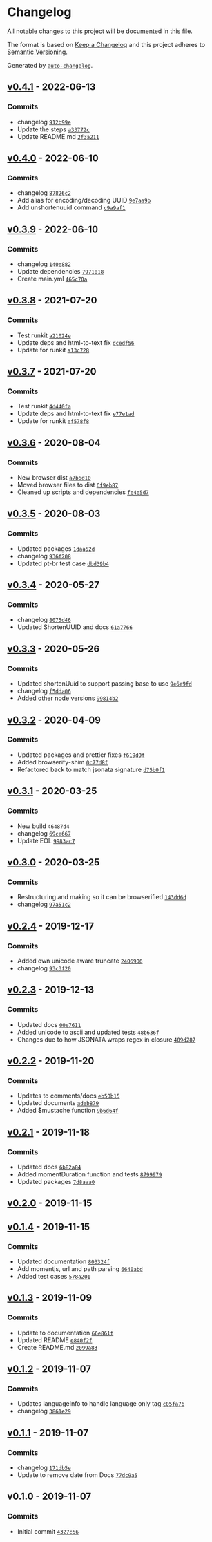 # Changelog

All notable changes to this project will be documented in this file.

The format is based on [Keep a Changelog](https://keepachangelog.com/en/1.0.0/)
and this project adheres to [Semantic Versioning](https://semver.org/spec/v2.0.0.html).

Generated by [`auto-changelog`](https://github.com/CookPete/auto-changelog).

## [v0.4.1](https://github.com/martinholden-skillsoft/jsonata-extended/compare/v0.4.0...v0.4.1) - 2022-06-13

### Commits

- changelog [`912b99e`](https://github.com/martinholden-skillsoft/jsonata-extended/commit/912b99e1169875a7249b6e36586283e32476d1df)
- Update the steps [`a33772c`](https://github.com/martinholden-skillsoft/jsonata-extended/commit/a33772cf0141c7e9d5653022091e95f804cf511c)
- Update README.md [`2f3a211`](https://github.com/martinholden-skillsoft/jsonata-extended/commit/2f3a211a6d2534f7c9e543f877c54f24cb93fdc1)

## [v0.4.0](https://github.com/martinholden-skillsoft/jsonata-extended/compare/v0.3.9...v0.4.0) - 2022-06-10

### Commits

- changelog [`87826c2`](https://github.com/martinholden-skillsoft/jsonata-extended/commit/87826c2bb267deb847e7fad8e3bb7a99c8e90739)
- Add alias for encoding/decoding UUID [`9e7aa9b`](https://github.com/martinholden-skillsoft/jsonata-extended/commit/9e7aa9bb99f1a9d1a10c9e1b84c00ecaccfe3ec7)
- Add unshortenuuid command [`c9a9af1`](https://github.com/martinholden-skillsoft/jsonata-extended/commit/c9a9af1e9bf1be861f95c6d28265ab1d364941f9)

## [v0.3.9](https://github.com/martinholden-skillsoft/jsonata-extended/compare/v0.3.8...v0.3.9) - 2022-06-10

### Commits

- changelog [`140e882`](https://github.com/martinholden-skillsoft/jsonata-extended/commit/140e882299e863d7695bf4a90549096078058798)
- Update dependencies [`7971018`](https://github.com/martinholden-skillsoft/jsonata-extended/commit/7971018e4a655528bf7028fbd0a5d8515768bc39)
- Create main.yml [`465c70a`](https://github.com/martinholden-skillsoft/jsonata-extended/commit/465c70a1d68621d5a305a187e57f6eea867c057b)

## [v0.3.8](https://github.com/martinholden-skillsoft/jsonata-extended/compare/v0.3.7...v0.3.8) - 2021-07-20

### Commits

- Test runkit [`a21024e`](https://github.com/martinholden-skillsoft/jsonata-extended/commit/a21024e9e7a7f2dbec0695bc55b527882e934c20)
- Update deps and html-to-text fix [`dcedf56`](https://github.com/martinholden-skillsoft/jsonata-extended/commit/dcedf56488caabcd8a5bb9bf63462e7629fefc3f)
- Update for runkit [`a13c728`](https://github.com/martinholden-skillsoft/jsonata-extended/commit/a13c728df54d9fdf5ad0eb5e4111eb84051d5d56)

## [v0.3.7](https://github.com/martinholden-skillsoft/jsonata-extended/compare/v0.3.6...v0.3.7) - 2021-07-20

### Commits

- Test runkit [`4d440fa`](https://github.com/martinholden-skillsoft/jsonata-extended/commit/4d440facd4bf10c070651c01f2ef20ac7a3021e1)
- Update deps and html-to-text fix [`e77e1ad`](https://github.com/martinholden-skillsoft/jsonata-extended/commit/e77e1adc509fceb4ff5be2a7064fed3ff80cae4e)
- Update for runkit [`ef578f8`](https://github.com/martinholden-skillsoft/jsonata-extended/commit/ef578f8f943c8dbe9ea19c1623e9f1c1c07039ea)

## [v0.3.6](https://github.com/martinholden-skillsoft/jsonata-extended/compare/v0.3.5...v0.3.6) - 2020-08-04

### Commits

- New browser dist [`a7b6d10`](https://github.com/martinholden-skillsoft/jsonata-extended/commit/a7b6d10645bdd63fabe0a082ce42a6cc2325821e)
- Moved browser files to dist [`6f9eb87`](https://github.com/martinholden-skillsoft/jsonata-extended/commit/6f9eb8783eb5e9ef02403e0d0adfc7910df59140)
- Cleaned up scripts and dependencies [`fe4e5d7`](https://github.com/martinholden-skillsoft/jsonata-extended/commit/fe4e5d71c899beabbe506567ca800fc3e8ea4c5c)

## [v0.3.5](https://github.com/martinholden-skillsoft/jsonata-extended/compare/v0.3.4...v0.3.5) - 2020-08-03

### Commits

- Updated packages [`1daa52d`](https://github.com/martinholden-skillsoft/jsonata-extended/commit/1daa52d48fdd6db1f7fc7e9d36b2d50ecdf25db2)
- changelog [`936f208`](https://github.com/martinholden-skillsoft/jsonata-extended/commit/936f208800dd098faae61b8693f45c2351f6156d)
- Updated pt-br test case [`dbd39b4`](https://github.com/martinholden-skillsoft/jsonata-extended/commit/dbd39b405286adfaf3abaa5ba3395fbc7e8c5dc8)

## [v0.3.4](https://github.com/martinholden-skillsoft/jsonata-extended/compare/v0.3.3...v0.3.4) - 2020-05-27

### Commits

- changelog [`8075d46`](https://github.com/martinholden-skillsoft/jsonata-extended/commit/8075d46b0b48ca458afea879bcf0586d6d43d86c)
- Updated ShortenUUID and docs [`61a7766`](https://github.com/martinholden-skillsoft/jsonata-extended/commit/61a776686d5a63cbe21dfbe06e5e428b31a0218e)

## [v0.3.3](https://github.com/martinholden-skillsoft/jsonata-extended/compare/v0.3.2...v0.3.3) - 2020-05-26

### Commits

- Updated shortenUuid to support passing base to use [`9e6e9fd`](https://github.com/martinholden-skillsoft/jsonata-extended/commit/9e6e9fdb2c0b57f4d4ee4e978f6f6b8932d8a4cd)
- changelog [`f5dda06`](https://github.com/martinholden-skillsoft/jsonata-extended/commit/f5dda06f0794ae6b70d13858016df9eb2dcb2700)
- Added other node versions [`99814b2`](https://github.com/martinholden-skillsoft/jsonata-extended/commit/99814b242d952601c215db64fbe6dcebbfdb94be)

## [v0.3.2](https://github.com/martinholden-skillsoft/jsonata-extended/compare/v0.3.1...v0.3.2) - 2020-04-09

### Commits

- Updated packages and prettier fixes [`f619d0f`](https://github.com/martinholden-skillsoft/jsonata-extended/commit/f619d0f861df49dccd0e5defa4afc16ab0b213d2)
- Added browserify-shim [`0c77d8f`](https://github.com/martinholden-skillsoft/jsonata-extended/commit/0c77d8f686286eaf795e05aad5649ee86bb35fda)
- Refactored back to match jsonata signature [`d75b0f1`](https://github.com/martinholden-skillsoft/jsonata-extended/commit/d75b0f1c40e7e81e301d04658c47031daf666a4f)

## [v0.3.1](https://github.com/martinholden-skillsoft/jsonata-extended/compare/v0.3.0...v0.3.1) - 2020-03-25

### Commits

- New build [`46487d4`](https://github.com/martinholden-skillsoft/jsonata-extended/commit/46487d4c1ad904f6d22b834c248bcb5880ddb255)
- changelog [`69ce667`](https://github.com/martinholden-skillsoft/jsonata-extended/commit/69ce667e929292f5c14a165bf527b9a017eeaa80)
- Update EOL [`9983ac7`](https://github.com/martinholden-skillsoft/jsonata-extended/commit/9983ac758402801be78f5759127ed786bf849062)

## [v0.3.0](https://github.com/martinholden-skillsoft/jsonata-extended/compare/v0.2.4...v0.3.0) - 2020-03-25

### Commits

- Restructuring and making so it can be browserified [`143dd6d`](https://github.com/martinholden-skillsoft/jsonata-extended/commit/143dd6d45c6475f12e943ebbe18a00d3c4512f97)
- changelog [`97a51c2`](https://github.com/martinholden-skillsoft/jsonata-extended/commit/97a51c2f3c3999be0f53630908f42d032a5acd59)

## [v0.2.4](https://github.com/martinholden-skillsoft/jsonata-extended/compare/v0.2.3...v0.2.4) - 2019-12-17

### Commits

- Added own unicode aware truncate [`2406906`](https://github.com/martinholden-skillsoft/jsonata-extended/commit/2406906ee04c297897514eae9c0dcbd6957254e6)
- changelog [`93c3f20`](https://github.com/martinholden-skillsoft/jsonata-extended/commit/93c3f20070cc6acc495a083b7651634384c68adb)

## [v0.2.3](https://github.com/martinholden-skillsoft/jsonata-extended/compare/v0.2.2...v0.2.3) - 2019-12-13

### Commits

- Updated docs [`00e7611`](https://github.com/martinholden-skillsoft/jsonata-extended/commit/00e7611bbeba632794483bb902215e6bada6f770)
- Added unicode to ascii and updated tests [`48b636f`](https://github.com/martinholden-skillsoft/jsonata-extended/commit/48b636ff680cbb4b9ea74157ec61b49518a8bb05)
- Changes due to how JSONATA wraps regex in closure [`409d287`](https://github.com/martinholden-skillsoft/jsonata-extended/commit/409d287fc59e346b58fc66de64360363ac465ca6)

## [v0.2.2](https://github.com/martinholden-skillsoft/jsonata-extended/compare/v0.2.1...v0.2.2) - 2019-11-20

### Commits

- Updates to comments/docs [`eb50b15`](https://github.com/martinholden-skillsoft/jsonata-extended/commit/eb50b15239b9c5bd6f221d9f7bcb2824697c5767)
- Updated documents [`adeb879`](https://github.com/martinholden-skillsoft/jsonata-extended/commit/adeb87960e42c9176f7172c5de9635acfab82981)
- Added $mustache function [`9b6d64f`](https://github.com/martinholden-skillsoft/jsonata-extended/commit/9b6d64f975bc327f3bb300920b19598912033ae8)

## [v0.2.1](https://github.com/martinholden-skillsoft/jsonata-extended/compare/v0.2.0...v0.2.1) - 2019-11-18

### Commits

- Updated docs [`6b82a84`](https://github.com/martinholden-skillsoft/jsonata-extended/commit/6b82a84dc1073512b6da1fc9b192390c50b194fa)
- Added momentDuration function and tests [`8799979`](https://github.com/martinholden-skillsoft/jsonata-extended/commit/8799979fb8cdd625b6f6601c365385ce0ad944ec)
- Updated packages [`7d8aaa0`](https://github.com/martinholden-skillsoft/jsonata-extended/commit/7d8aaa0524897a78d1b8fe8bb3ea77977fc309ce)

## [v0.2.0](https://github.com/martinholden-skillsoft/jsonata-extended/compare/v0.1.4...v0.2.0) - 2019-11-15

## [v0.1.4](https://github.com/martinholden-skillsoft/jsonata-extended/compare/v0.1.3...v0.1.4) - 2019-11-15

### Commits

- Updated documentation [`803324f`](https://github.com/martinholden-skillsoft/jsonata-extended/commit/803324f5629660a68cad5d30eca6cd7dd7a59b50)
- Add momentjs, url and path parsing [`6640abd`](https://github.com/martinholden-skillsoft/jsonata-extended/commit/6640abd4fc125ba242d5a52f7576301dd9288d78)
- Added test cases [`578a201`](https://github.com/martinholden-skillsoft/jsonata-extended/commit/578a201c416b9c59f86d7240a333037eaaacfdfd)

## [v0.1.3](https://github.com/martinholden-skillsoft/jsonata-extended/compare/v0.1.2...v0.1.3) - 2019-11-09

### Commits

- Update to documentation [`66e861f`](https://github.com/martinholden-skillsoft/jsonata-extended/commit/66e861f7a1ec8fc79ce0c9a171023639f1b0b368)
- Updated README [`e840f2f`](https://github.com/martinholden-skillsoft/jsonata-extended/commit/e840f2fb1a80617404a7a1e26872477c41e96414)
- Create README.md [`2099a83`](https://github.com/martinholden-skillsoft/jsonata-extended/commit/2099a83783905067fa4103cdb5bec75cb8adc51d)

## [v0.1.2](https://github.com/martinholden-skillsoft/jsonata-extended/compare/v0.1.1...v0.1.2) - 2019-11-07

### Commits

- Updates languageInfo to handle language only tag [`c05fa76`](https://github.com/martinholden-skillsoft/jsonata-extended/commit/c05fa76ce7b23b1bf0444a2af15f26728cddf904)
- changelog [`3861e29`](https://github.com/martinholden-skillsoft/jsonata-extended/commit/3861e296cff501a9e383f0a815e0aeb4d45ad3bf)

## [v0.1.1](https://github.com/martinholden-skillsoft/jsonata-extended/compare/v0.1.0...v0.1.1) - 2019-11-07

### Commits

- changelog [`171db5e`](https://github.com/martinholden-skillsoft/jsonata-extended/commit/171db5e601adb1065d60020899780d4d7f96a9f9)
- Update to remove date from Docs [`77dc9a5`](https://github.com/martinholden-skillsoft/jsonata-extended/commit/77dc9a5e2833f7e6cb61cd43423ea4d809580df2)

## v0.1.0 - 2019-11-07

### Commits

- Initial commit [`4327c56`](https://github.com/martinholden-skillsoft/jsonata-extended/commit/4327c56191bf92d339e730ef2bd49f8070e18273)
